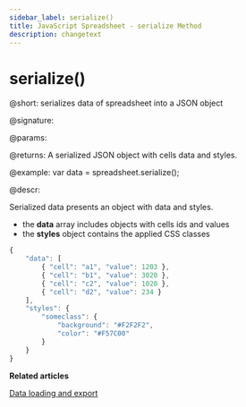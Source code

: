 ```yaml
---
sidebar_label: serialize()
title: JavaScript Spreadsheet - serialize Method
description: changetext
---
```


# serialize()

@short: serializes data of spreadsheet into a JSON object

@signature:

@params:

@returns:
A serialized JSON object with cells data and styles.

@example:
var data = spreadsheet.serialize();

@descr:

Serialized data presents an object with data and styles.

- the **data** array includes objects with cells ids and values
- the **styles** object contains the applied CSS classes

~~~js
{
	"data": [
    	{ "cell": "a1", "value": 1203 },
		{ "cell": "b1", "value": 3020 },
		{ "cell": "c2", "value": 1020 },
		{ "cell": "d2", "value": 234 }
    ],
	"styles": {
		"someclass": {
			"background": "#F2F2F2",
			"color": "#F57C00"
		}		
	}
}
~~~

**Related articles**

[Data loading and export](loading_data.md#saving-and-restoring-state)
